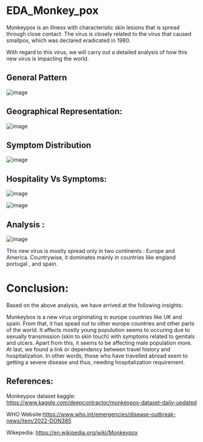 # EDA_Monkey_pox

Monkeypox is an illness with characteristic skin lesions that is spread through close contact. The virus is closely related to the virus that caused smallpox, which was declared eradicated in 1980.

With regard to this virus, we will carry out a detailed analysis of how this new virus is impacting the world.


## General Pattern

![image](https://user-images.githubusercontent.com/82542269/181357400-1dbe7ad2-a37f-4fdd-a133-100170fe5ad1.png)


## Geographical Representation:

![image](https://user-images.githubusercontent.com/82542269/181357507-15524684-0083-4c18-9ef6-fb95e8f3c68c.png)



## Symptom Distribution

![image](https://user-images.githubusercontent.com/82542269/181357709-94a4a0d3-5e78-4295-8ce0-1d64c2b6cc03.png)

## Hospitality Vs Symptoms:

![image](https://user-images.githubusercontent.com/82542269/181358172-348a617d-bf2b-4e17-939f-fc609462bc6b.png)

![image](https://user-images.githubusercontent.com/82542269/181358293-329c0d85-b118-449a-8c28-82e6c853f3b7.png)



## Analysis :


![image](https://user-images.githubusercontent.com/82542269/181357895-d6f9174c-72b7-435c-b82c-5c1da9a6f17e.png)


This new virus is mostly spread only in two continents : Europe and America. Countrywise, it dominates mainly in countries like england portugal , and spain.

# Conclusion:


Based on the above analysis, we have arrived at the following insights:

 Monkeybox is a new virus orgininating in europe countries like UK and spain. From that, it has spead out to other europe countries and other parts of the world. It affects mostly young populution seems to occuring due to sexually transmission (skin to skin touch) with symptoms related to genitals and ulcers. Apart from this, it seems to be affecting male population more. At last, we found a link or dependency between travel history and hospitalization. In other words, those who have travelled abroad seem to getting a severe disease and thus, needing hospitalization requirement.

##  References:
Monkeypox dataset kaggle: https://www.kaggle.com/deepcontractor/monkeypox-dataset-daily-updated

WHO Website:https://www.who.int/emergencies/disease-outbreak-news/item/2022-DON385

Wikepedia: https://en.wikipedia.org/wiki/Monkeypox






